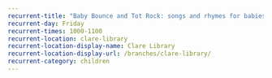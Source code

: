 ```yaml
---
recurrent-title: "Baby Bounce and Tot Rock: songs and rhymes for babies and toddlers	"
recurrent-day: Friday
recurrent-times: 1000-1100
recurrent-location: clare-library
recurrent-location-display-name: Clare Library
recurrent-location-display-url: /branches/clare-library/
recurrent-category: children
---
```

